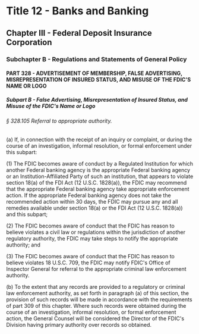 
# Title 12 - Banks and Banking
## Chapter III - Federal Deposit Insurance Corporation
### Subchapter B - Regulations and Statements of General Policy
#### PART 328 - ADVERTISEMENT OF MEMBERSHIP, FALSE ADVERTISING, MISREPRESENTATION OF INSURED STATUS, AND MISUSE OF THE FDIC'S NAME OR LOGO
##### Subpart B - False Advertising, Misrepresentation of Insured Status, and Misuse of the FDIC's Name or Logo
###### § 328.105 Referral to appropriate authority.

(a) If, in connection with the receipt of an inquiry or complaint, or during the course of an investigation, informal resolution, or formal enforcement under this subpart:

(1) The FDIC becomes aware of conduct by a Regulated Institution for which another Federal banking agency is the appropriate Federal banking agency or an Institution-Affiliated Party of such an institution, that appears to violate section 18(a) of the FDI Act (12 U.S.C. 1828(a)), the FDIC may recommend that the appropriate Federal banking agency take appropriate enforcement action. If the appropriate Federal banking agency does not take the recommended action within 30 days, the FDIC may pursue any and all remedies available under section 18(a) or the FDI Act (12 U.S.C. 1828(a)) and this subpart;

(2) The FDIC becomes aware of conduct that the FDIC has reason to believe violates a civil law or regulations within the jurisdiction of another regulatory authority, the FDIC may take steps to notify the appropriate authority; and

(3) The FDIC becomes aware of conduct that the FDIC has reason to believe violates 18 U.S.C. 709, the FDIC may notify FDIC's Office of Inspector General for referral to the appropriate criminal law enforcement authority.

(b) To the extent that any records are provided to a regulatory or criminal law enforcement authority, as set forth in paragraph (a) of this section, the provision of such records will be made in accordance with the requirements of part 309 of this chapter. Where such records were obtained during the course of an investigation, informal resolution, or formal enforcement action, the General Counsel will be considered the Director of the FDIC's Division having primary authority over records so obtained.
